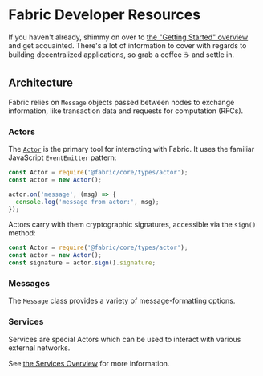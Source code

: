 # Fabric Developer Resources
If you haven't already, shimmy on over to
[the "Getting Started" overview][welcome] and get acquainted. There's a lot of
information to cover with regards to building decentralized applications, so
grab a coffee ☕ and settle in.

## Architecture
Fabric relies on `Message` objects passed between nodes to exchange information,
like transaction data and requests for computation (RFCs).

### Actors
The [`Actor`][actor-type] is the primary tool for interacting with Fabric. It uses the
familiar JavaScript `EventEmitter` pattern:

```js
const Actor = require('@fabric/core/types/actor');
const actor = new Actor();

actor.on('message', (msg) => {
  console.log('message from actor:', msg);
});
```

Actors carry with them cryptographic signatures, accessible via the `sign()` method:

```js
const Actor = require('@fabric/core/types/actor');
const actor = new Actor();
const signature = actor.sign().signature;
```

### Messages
The `Message` class provides a variety of message-formatting options.

### Services
Services are special Actors which can be used to interact with various external
networks.

See [the Services Overview][services] for more information.

[services]: ../services.html
[welcome]: ../welcome.html

[actor-type]: Actor.html